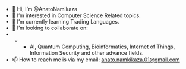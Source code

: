 - 👋 Hi, I’m @AnatoNamikaza
- 👀 I’m interested in Computer Science Related topics.
- 🌱 I’m currently learning Trading Languages.
- 💞️ I’m looking to collaborate on: 
- - - AI, Quantum Computing, Bioinformatics, Internet of Things, Information Security and other advance fields.
- 📫 How to reach me is via my email: anato.namkikaza.01@gmail.com

<!---
AnatoNamikaza/AnatoNamikaza is a ✨ special ✨ repository because its `README.md` (this file) appears on your GitHub profile.
You can click the Preview link to take a look at your changes.
--->
